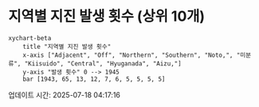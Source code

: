# 지역별 지진 발생 횟수 (상위 10개)

```mermaid
xychart-beta
    title "지역별 지진 발생 횟수"
    x-axis ["Adjacent", "Off", "Northern", "Southern", "Noto,", "미분류", "Kiisuido", "Central", "Hyuganada", "Aizu,"]
    y-axis "발생 횟수" 0 --> 1945
    bar [1943, 65, 13, 12, 7, 6, 5, 5, 5, 5]
```

업데이트 시간: 2025-07-18 04:17:16
